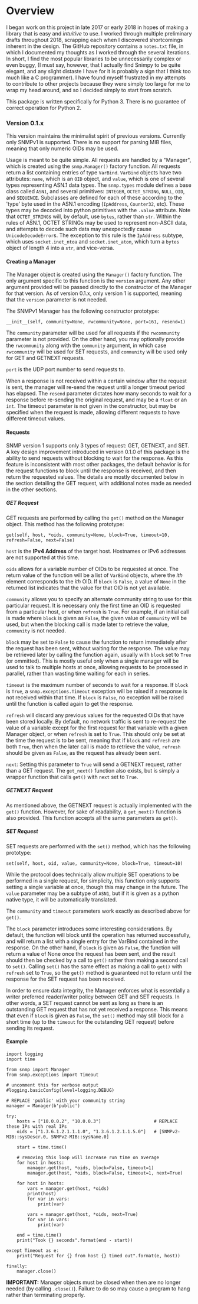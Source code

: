 # Overview
I began work on this project in late 2017 or early 2018 in hopes of making a library that is easy and _intuitive_ to use. I worked through multiple preliminary drafts throughout 2018, scrapping each when I discovered shortcomings inherent in the design. The GitHub repository contains a `notes.txt` file, in which I documented my thoughts as I worked through the several iterations. In short, I find the most popular libraries to be unnecessarily complex or even buggy, (I must say, however, that I actually find Snimpy to be quite elegant, and any slight distaste I have for it is probably a sign that I think too much like a C programmer). I have found myself frustrated in my attempts to contribute to other projects because they were simply too large for me to wrap my head around, and so I decided simply to start from scratch.

This package is written specifically for Python 3. There is no guarantee of correct operation for Python 2.

### Version 0.1.x
This version maintains the minimalist spirit of previous versions. Currently only SNMPv1 is supported. There is no support for parsing MIB files, meaning that only numeric OIDs may be used.

Usage is meant to be quite simple. All requests are handled by a "Manager", which is created using the `snmp.Manager()` factory function. All requests return a list containing entries of type `VarBind`. `VarBind` objects have two attributes: `name`, which is an `OID` object, and `value`, which is one of several types representing ASN.1 data types. The `snmp.types` module defines a base class called `ASN1`, and several primitives: `INTEGER`, `OCTET_STRING`, `NULL`, `OID`, and `SEQUENCE`. Subclasses are defined for each of these according to the 'type' byte used in the ASN.1 encoding (`IpAddress`, `Counter32`, etc). These types may be decoded into python primitives with the `.value` attribute. Note that `OCTET_STRING`s will, by default, use `bytes`, rather than `str`. Within the rules of ASN.1, OCTET STRINGs may be used to represent non-ASCII data, and attempts to decode such data may unexpectedly cause `UnicodeDecodeError`s. The exception to this rule is the `IpAddress` subtype, which uses `socket.inet_ntoa` and `socket.inet_aton`, which turn a `bytes` object of length 4 into a `str`, and vice-versa.

#### Creating a Manager
The Manager object is created using the `Manager()` factory function. The only argument specific to this function is the `version` argument. Any other argument provided will be passed directly to the constructor of the Manager for that version. As of version 0.1.x, only version 1 is supported, meaning that the `version` parameter is not needed.

The SNMPv1 Manager has the following constructor prototype:

    __init__(self, community=None, rwcommunity=None, port=161, resend=1)

The `community` parameter will be used for all requests if the `rwcommunity` parameter is not provided. On the other hand, you may optionally provide the `rwcommunity` along with the `community` argument, in which case `rwcommunity` will be used for SET requests, and `community` will be used only for GET and GETNEXT requests.

`port` is the UDP port number to send requests to.

When a response is not received within a certain window after the request is sent, the manager will re-send the request until a longer timeout period has elapsed. The `resend` parameter dictates how many seconds to wait for a response before re-sending the original request, and may be a `float` or an `int`. The timeout parameter is not given in the constructor, but may be specified when the request is made, allowing different requests to have different timeout values.

#### Requests
SNMP version 1 supports only 3 types of request: GET, GETNEXT, and SET. A key design improvement introduced in version 0.1.0 of this package is the ability to send requests without blocking to wait for the response. As this feature is inconsistent with most other packages, the default behavior is for the request functions to block until the response is received, and then return the requested values. The details are mostly documented below in the section detailing the GET request, with additional notes made as needed in the other sections.

##### GET Request
GET requests are performed by calling the `get()` method on the Manager object. This method has the following prototype:

    get(self, host, *oids, community=None, block=True, timeout=10, refresh=False, next=False)

`host` is the __IPv4 Address__ of the target host. Hostnames or IPv6 addresses are not supported at this time.

`oids` allows for a variable number of OIDs to be requested at once. The return value of the function will be a list of `VarBind` objects, where the _ith_ element corresponds to the _ith_ OID. If `block` is `False`, a value of `None` in the returned list indicates that the value for that OID is not yet available.

`community` allows you to specify an alternate community string to use for this particular request. It is necessary only the first time an OID is requested from a particular host, or when `refresh` is `True`. For example, if an initial call is made where `block` is given as `False`, the given value of `community` will be used, but when the blocking call is made later to retrieve the value, `community` is not needed.

`block` may be set to `False` to cause the function to return immediately after the request has been sent, without waiting for the response. The value may be retrieved later by calling the function again, usually with `block` set to `True` (or ommitted). This is mostly useful only when a single manager will be used to talk to multiple hosts at once, allowing requests to be processed in parallel, rather than wasting time waiting for each in series.

`timeout` is the maximum number of seconds to wait for a response. If `block` is `True`, a `snmp.exceptions.Timeout` exception will be raised if a response is not received within that time. If `block` is `False`, no exception will be raised until the function is called again to get the response.

`refresh` will discard any previous values for the requested OIDs that have been stored locally. By default, no network traffic is sent to re-request the value of a variable except for the first request for that variable with a given Manager object, or when `refresh` is set to `True`. This should only be set at the time the request is to be sent, meaning that if `block` and `refresh` are both `True`, then when the later call is made to retrieve the value, `refresh` should be given as `False`, as the request has already been sent.

`next`: Setting this parameter to `True` will send a GETNEXT request, rather than a GET request. The `get_next()` function also exists, but is simply a wrapper function that calls `get()` with `next` set to `True`.

##### GETNEXT Request
As mentioned above, the GETNEXT request is actually implemented with the `get()` function. However, for sake of readability, a `get_next()` function is also provided. This function accepts all the same parameters as `get()`.

##### SET Request
SET requests are performed with the `set()` method, which has the following prototype:

    set(self, host, oid, value, community=None, block=True, timeout=10)

While the protocol does technically allow multiple SET operations to be performed in a single request, for simplicity, this function only supports setting a single variable at once, though this may change in the future. The `value` parameter may be a subtype of `ASN1`, but if it is given as a python native type, it will be automatically translated.

The `community` and `timeout` parameters work exactly as described above for `get()`.

The `block` parameter introduces some interesting considerations. By default, the function will block until the operation has returned successfully, and will return a list with a single entry for the VarBind contained in the response. On the other hand, if `block` is given as `False`, the function will return a value of None once the request has been sent, and the result should then be checked by a call to `get()` rather than making a second call to `set()`. Calling `set()` has the same effect as making a call to `get()` with `refresh` set to `True`, so the `get()` method is guaranteed not to return until the response for the SET request has been received.

In order to ensure data integrity, the Manager enforces what is essentially a writer preferred reader/writer policy between GET and SET requests. In other words, a SET request cannot be sent as long as there is an outstanding GET request that has not yet received a response. This means that even if `block` is given as `False`, the `set()` method may still block for a short time (up to the `timeout` for the outstanding GET request) before sending its request.

#### Example

    import logging
    import time

    from snmp import Manager
    from snmp.exceptions import Timeout

    # uncomment this for verbose output
    #logging.basicConfig(level=logging.DEBUG)

    # REPLACE 'public' with your community string
    manager = Manager(b'public')

    try:
        hosts = ["10.0.0.2", "10.0.0.3"]                    # REPLACE these IPs with real IPs
        oids = ["1.3.6.1.2.1.1.1.0", "1.3.6.1.2.1.1.5.0"]   # [SNMPv2-MIB::sysDescr.0, SNMPv2-MIB::sysName.0]

        start = time.time()

        # removing this loop will increase run time on average
        for host in hosts:
            manager.get(host, *oids, block=False, timeout=1)
            manager.get(host, *oids, block=False, timeout=1, next=True)

        for host in hosts:
            vars = manager.get(host, *oids)
            print(host)
            for var in vars:
                print(var)

            vars = manager.get(host, *oids, next=True)
            for var in vars:
                print(var)

        end = time.time()
        print("Took {} seconds".format(end - start))

    except Timeout as e:
        print("Request for {} from host {} timed out".format(e, host))

    finally:
        manager.close()

__IMPORTANT:__ Manager objects must be closed when then are no longer needed (by calling `.close()`). Failure to do so may cause a program to hang rather than terminating properly.
